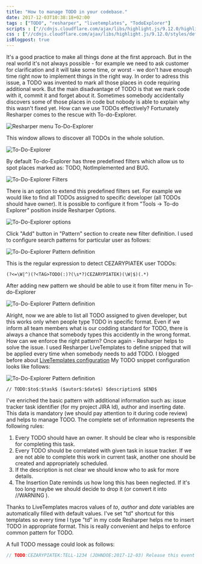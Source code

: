 ```yaml
---
title: "How to manage TODO in your codebase."
date: 2017-12-03T10:38:18+02:00
tags : ["TODO", "resharper", "livetemplates", "TodoExplorer"]
scripts : ["//cdnjs.cloudflare.com/ajax/libs/highlight.js/9.12.0/highlight.min.js"]
css : ["//cdnjs.cloudflare.com/ajax/libs/highlight.js/9.12.0/styles/default.min.css"]
isBlogpost: true
---
```

It's a good practice to make all things done at the first approach. But in the real world it's not always possible - for example we need to ask customer for clarification and it will take some time, or worst - we don't have enough time right now to implement things in the right way. In order to adress this issue, a TODO was invented to mark all those places in code requiring additional work. But the main disadvantage of TODO is that we mark code with it, commit it and forget about it. Sometimes somebody accidentally discovers some of those places in code but nobody is able to explain why this wasn't fixed yet. How can we use TODOs effectively? Fortunately Resharper comes to the rescue with To-do-Explorer.

![Resharper menu To-Do-Explorer](resharper_menu_todoexplorer.jpg)

This window allows to discover all TODOs in the whole solution.

![To-Do-Explorer](todo_explorer_window.jpg)

By default To-do-Explorer has three predefined filters which allow us to spot places marked as: TODO, NotImplemented and BUG.

![To-Do-Explorer Filters](todo_explorer_filters.jpg)

There is an option to extend this predefined filters set. For example we would like to find all TODOs assigned to specific developer (all TODOs should have owner). It is possible to configure it from "Tools -> To-do Explorer" position inside Resharper Options.

![To-Do-Explorer options](resharper_options_todoexplorer.jpg)

Click "Add" button in "Pattern" section to create new filter definition. I used to configure search patterns for particular user as follows:

![To-Do-Explorer Pattern definition](todo_explorer_pattern_definition.jpg)


This is the regular expression to detect CEZARYPIATEK user TODOs:

```plaintext
(?<=\W|^)(?<TAG>TODO(:)?(\s*?)CEZARYPIATEK)(\W|$)(.*)
```

After adding new pattern we should be able to use it from filter menu in To-do-Explorer

![To-Do-Explorer Pattern definition](todo_explorer_new_filter.jpg)

Alright, now we are able to list all TODO assigned to given developer, but this works only when people type TODO in specific format. Even if we inform all team members what is our codding standard for TODO, there is always a chance that somebody types this accidently in the wrong format. How can we enforce the right pattern? Once again - Resharper helps to solve the issue. I used Resharper LiveTemplates to define snipped that will be applied every time when somebody needs to add TODO. I blogged before about [LiveTemplates configuration](/post/livetemplates/) My TODO snippet configuration looks like follows:

![To-Do-Explorer Pattern definition](live_templates_todo_pattern.jpg)

```plaintext
// TODO:$to$:$task$ ($autor$:$date$) $description$ $END$
```

I've enriched the basic pattern with additional information such as: issue tracker task identifier (for my project JIRA Id), author and inserting date. This data is mandatory (we should pay attention to it during code review) and helps to manage TODO. The complete set of information represents the following rules:
1) Every TODO should have an owner. It should be clear who is responsible for completing this task.
2) Every TODO should be correlated with given task in issue tracker. If we are not able to complete this work in current task, another one should be created and appropriately scheduled. 
3) If the description is not clear we should know who to ask for more details.
4) The Insertion Date reminds us how long this has been neglected. If it's too long maybe we should decide to drop it (or convert it into //WARNING ).

Thanks to LiveTemplates macros values of $to$, $author$ and $date$ variables are automatically filled with default values. I've set "td" shortcut for this templates so every time I type "td" in my code Resharper helps me to insert TODO in appropriate format. This is really convenient and helps to enforce common pattern for TODO.

A full TODO message could look as follows:
 ```csharp
 // TODO:CEZARYPIATEK:TELL-1234 (JOHNDOE:2017-12-03) Release this event handler in dispose method
 ```

